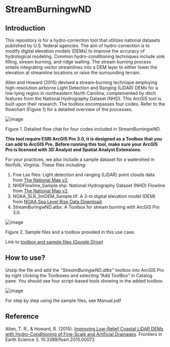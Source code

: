 # StreamBurningwND

## Introduction
This repository is for a hydro-correction tool that utilizes national datasets published by U.S. federal agencies. The aim of hydro-correction is to modify digital elevation models (DEMs) to improve the accuracy of hydrological modeling. Common hydro-conditioning techniques include sink filling, stream burning, and ridge walling. The stream burning process entails integrating vector streamlines into a DEM layer to either lower the elevation at streamline locations or raise the surrounding terrain.

Allen and Howard (2015) devised a stream-burning technique employing high-resolution airborne Light Detection and Ranging (LiDAR) DEMs for a low-lying region in northeastern North Carolina, complemented by ditch features from the National Hydrography Dataset (NHD). This ArcGIS tool is built upon their research. The toolbox encompasses four codes. Refer to the flowchart (Figure 1) for a detailed overview of the processes. 


 ![image](https://github.com/Y-HChen/StreamBurningwND/assets/127795437/568142e9-0e8f-47f5-8ed0-08f03febc8ac)

Figure 1. Detailed flow chat for four codes included in StreamBurningwND.

**This tool require ESRI ArcGIS Pro 3.0, it is designed as a Toolbox that you can add to ArcGIS Pro.**
**Before running this tool, make sure your ArcGIS Pro is licensed with 3D Analyst and Spatial Analyst Extensions.**


For your practices, we also include a sample dataset for a watershed in Norfolk, Virginia. These files including: 
1.	Five Las files: Light detection and ranging (LiDAR) point clouds data from [The National Map v2](https://apps.nationalmap.gov/downloader/).
2.	NHDFlowline_Sample.shp: National Hydrography Dataset (NHD) Flowline from [The National Map v2](https://apps.nationalmap.gov/downloader/). 
3.	NOAA_SLR_3mDEM_Sample.tif: A 3-m digital elevation model (DEM) from [NOAA Sea Level Rise Data Download](https://coast.noaa.gov/slrdata/).
4.	StreamBuringwND.atbx: A Toolbox for stream burning with ArcGIS Pro 3.0.

![image](https://github.com/Y-HChen/StreamBurningwND/assets/127795437/65d11cf3-1cfa-4479-bd45-b6aeb5af4301)

Figure 2. Sample files and a toolbox provided in this use case.

Link to [toolbox and sample files (Google Drive)](https://drive.google.com/file/d/1JChLh-uEP3MnKqBxNBexXNmmceQjsBRR/view)


## How to use?
Unzip the file and add the *“StreamBuringwND.atbx”* toolbox into ArcGIS Pro by right clicking the Toolboxes and selecting “Add ToolBox” in Catalog pane. You should see four script-based tools showing in the added toolbox.

![image](https://github.com/Y-HChen/StreamBurningwND/assets/127795437/f4653e59-e61f-4429-a415-792dde61e91e)

For step by step using the sample files, see Manual.pdf

## Reference
Allen, T. R., & Howard, R. (2015). [Improving Low-Relief Coastal LiDAR DEMs with Hydro-Conditioning of Fine-Scale and Artificial Drainages](https://doi.org/10.3389/feart.2015.00072). Frontiers in Earth Science 3. 10.3389/feart.2015.00072
